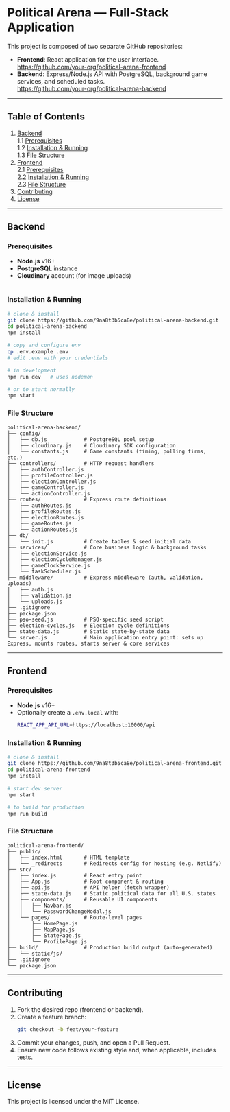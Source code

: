 # Political Arena — Full-Stack Application

This project is composed of two separate GitHub repositories:

- **Frontend**: React application for the user interface.  
  https://github.com/your-org/political-arena-frontend
- **Backend**: Express/Node.js API with PostgreSQL, background game services, and scheduled tasks.  
  https://github.com/your-org/political-arena-backend

---

## Table of Contents

1. [Backend](#backend)  
   1.1 [Prerequisites](#prerequisites)  
   1.2 [Installation & Running](#installation--running)  
   1.3 [File Structure](#file-structure)  
2. [Frontend](#frontend)  
   2.1 [Prerequisites](#prerequisites-1)  
   2.2 [Installation & Running](#installation--running-1)  
   2.3 [File Structure](#file-structure-1)  
3. [Contributing](#contributing)  
4. [License](#license)

---

## Backend

### Prerequisites

- **Node.js** v16+  
- **PostgreSQL** instance  
- **Cloudinary** account (for image uploads)  
  ```

### Installation & Running

```bash
# clone & install
git clone https://github.com/9na8t3b5ca8e/political-arena-backend.git
cd political-arena-backend
npm install

# copy and configure env
cp .env.example .env
# edit .env with your credentials

# in development
npm run dev   # uses nodemon

# or to start normally
npm start
```

### File Structure

```
political-arena-backend/
├── config/
│   ├── db.js            # PostgreSQL pool setup
│   ├── cloudinary.js    # Cloudinary SDK configuration
│   └── constants.js     # Game constants (timing, polling firms, etc.)
├── controllers/         # HTTP request handlers
│   ├── authController.js
│   ├── profileController.js
│   ├── electionController.js
│   ├── gameController.js
│   └── actionController.js
├── routes/              # Express route definitions
│   ├── authRoutes.js
│   ├── profileRoutes.js
│   ├── electionRoutes.js
│   ├── gameRoutes.js
│   └── actionRoutes.js
├── db/
│   └── init.js          # Create tables & seed initial data
├── services/            # Core business logic & background tasks
│   ├── electionService.js
│   ├── electionCycleManager.js
│   ├── gameClockService.js
│   └── taskScheduler.js
├── middleware/          # Express middleware (auth, validation, uploads)
│   ├── auth.js
│   ├── validation.js
│   └── uploads.js
├── .gitignore
├── package.json
├── pso-seed.js          # PSO-specific seed script
├── election-cycles.js   # Election cycle definitions
├── state-data.js        # Static state-by-state data
└── server.js            # Main application entry point: sets up Express, mounts routes, starts server & core services
```

---

## Frontend

### Prerequisites

- **Node.js** v16+  
- Optionally create a `.env.local` with:
  ```bash
  REACT_APP_API_URL=https://localhost:10000/api
  ```

### Installation & Running

```bash
# clone & install
git clone https://github.com/9na8t3b5ca8e/political-arena-frontend.git
cd political-arena-frontend
npm install

# start dev server
npm start

# to build for production
npm run build
```

### File Structure

```
political-arena-frontend/
├── public/
│   ├── index.html       # HTML template
│   └── _redirects       # Redirects config for hosting (e.g. Netlify)
├── src/
│   ├── index.js         # React entry point
│   ├── App.js           # Root component & routing
│   ├── api.js           # API helper (fetch wrapper)
│   ├── state-data.js    # Static political data for all U.S. states
│   ├── components/      # Reusable UI components
│   │   ├── Navbar.js
│   │   └── PasswordChangeModal.js
│   └── pages/           # Route-level pages
│       ├── HomePage.js
│       ├── MapPage.js
│       ├── StatePage.js
│       └── ProfilePage.js
├── build/               # Production build output (auto-generated)
│   └── static/js/
├── .gitignore
└── package.json
```

---

## Contributing

1. Fork the desired repo (frontend or backend).  
2. Create a feature branch:  
   ```bash
   git checkout -b feat/your-feature
   ```  
3. Commit your changes, push, and open a Pull Request.  
4. Ensure new code follows existing style and, when applicable, includes tests.

---

## License

This project is licensed under the MIT License.
